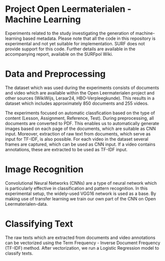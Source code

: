 # Project Open Leermaterialen - Machine Learning
Experiments related to the study investigating the generation of machine-learning based metadata. Please note that all the code in this repository is experimental and not yet suitable for implementation. SURF does not provide support for this code. Further details are available in the accompanying report, available on the SURFpol Wiki.

# Data and Preprocessing
The dataset which was used during the experiments consists of documents and video which are available within the Open Leermaterialen project and other sources (WikiWijs, Leraar24, HBO-Verpleegkunde). This results in a dataset which includes approximately 850 documents and 255 videos. 

The experiments focused on automatic classfication based on the type of content (Lesson, Assignment, Reference, Test). During preprocessing, all documents are converted to PDF. This enables us to automatically generate images based on each page of the documents, which are suitable as CNN input. Moreover, extraction of raw text from documents, which serve as input for TF-IDF, is also possible. For each video in the dataset several frames are captured, which can be used as CNN input. If a video contains annotations, these are extracted to be used as TF-IDF input.

# Image Recognition
Convolutional Neural Networks (CNNs) are a type of neural network which is particularly effective in classification and pattern recognition. In this experimental setup, the widely-used VGG16 network is used as a base. By making use of transfer learning we train our own part of the CNN on Open Leermaterialen-data.

# Classifying Text
The raw texts which are extracted from documents and video annotations can be vectorized using the Term Frequency - Inverse Document Frequency (TF-IDF) method. After vectorization, we run a Logistic Regression model to classify texts.
